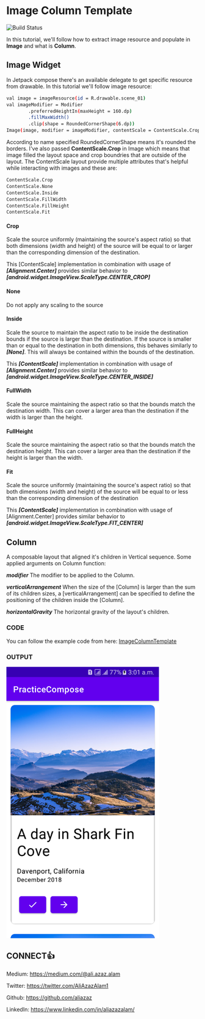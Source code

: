 # Image Column Template

![Build Status](https://travis-ci.org/joemccann/dillinger.svg?branch=master)

In this tutorial, we'll follow how to extract image resource and populate in **Image** and what is **Column**.

## Image Widget

In Jetpack compose there's an available delegate to get specific resource from drawable. In this tutorial we'll follow image resource:

```sh
val image = imageResource(id = R.drawable.scene_01)
val imageModifier = Modifier
        .preferredHeightIn(maxHeight = 160.dp)
        .fillMaxWidth()
        .clip(shape = RoundedCornerShape(6.dp))
Image(image, modifier = imageModifier, contentScale = ContentScale.Crop)
```

According to name specified RoundedCornerShape means it's rounded the borders. I've also passed **ContentScale.Crop** in Image which means that image filled the layout space and crop boundries that are outside of the layout.
The ContentScale layout provide multiple attributes that's helpful while interacting with images and these are:

```sh
ContentScale.Crop
ContentScale.None
ContentScale.Inside
ContentScale.FillWidth
ContentScale.FillHeight
ContentScale.Fit
```

#### Crop
Scale the source uniformly (maintaining the source's aspect ratio) so that both dimensions (width and height) of the source will be equal to or larger than the corresponding dimension of the destination.

This [ContentScale] implementation in combination with usage of ***[Alignment.Center]*** provides similar behavior to ***[android.widget.ImageView.ScaleType.CENTER_CROP]***

#### None
Do not apply any scaling to the source

#### Inside
Scale the source to maintain the aspect ratio to be inside the destination bounds if the source is larger than the destination. If the source is smaller than or equal to the destination in both dimensions, this behaves similarly to ***[None]***. This will always be contained within the bounds of the destination.

This ***[ContentScale]*** implementation in combination with usage of ***[Alignment.Center]*** provides similar behavior to ***[android.widget.ImageView.ScaleType.CENTER_INSIDE]***

#### FullWidth
Scale the source maintaining the aspect ratio so that the bounds match the destination width. This can cover a larger area than the destination if the width is larger than the height.

#### FullHeight
Scale the source maintaining the aspect ratio so that the bounds match the destination height. This can cover a larger area than the destination if the height is larger than the width.

#### Fit
Scale the source uniformly (maintaining the source's aspect ratio) so that both dimensions (width and height) of the source will be equal to or less than the
corresponding dimension of the destination

This ***[ContentScale]*** implementation in combination with usage of [Alignment.Center] provides similar behavior to ***[android.widget.ImageView.ScaleType.FIT_CENTER]***

## Column
A composable layout that aligned it's children in Vertical sequence. Some applied arguments on Column function:

***modifier*** The modifier to be applied to the Column.

***verticalArrangement*** When the size of the [Column] is larger than the sum of its children sizes, a [verticalArrangement] can be specified to define the positioning of the children inside the [Column].

***horizontalGravity*** The horizontal gravity of the layout's children.

### CODE

You can follow the example code from here: [ImageColumnTemplate](https://github.com/AliAzaz/PracticeComposeExamples/blob/ImageColumnTemplate/app/src/main/java/com/example/practicecompose_examples/MainActivity.kt)

### OUTPUT
<img alt="Pic-1" src="https://github.com/AliAzaz/PracticeComposeExamples/blob/ImageColumnTemplate/pic_card.png" width="400"/>


## CONNECT👍
Medium: https://medium.com/@ali.azaz.alam

Twitter: https://twitter.com/AliAzazAlam1

Github: https://github.com/aliazaz

LinkedIn: https://www.linkedin.com/in/aliazazalam/
